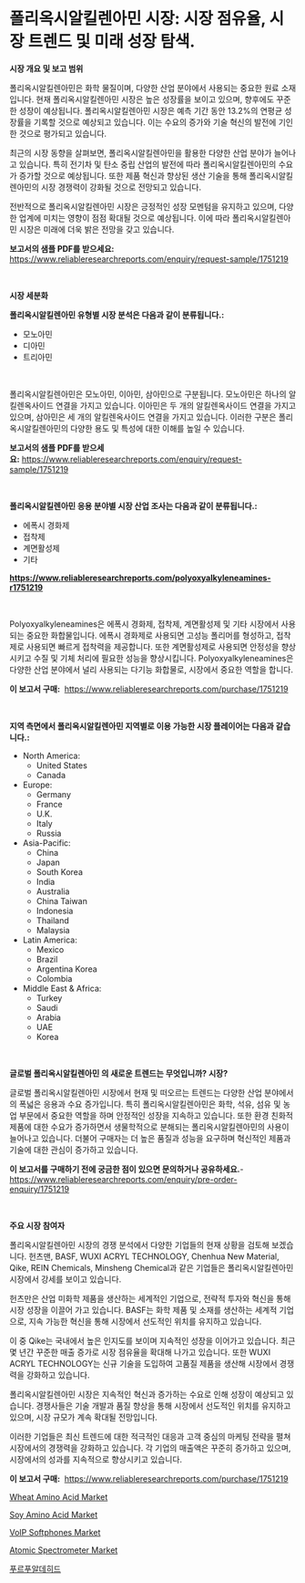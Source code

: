 <p><h1>폴리옥시알킬렌아민 시장: 시장 점유율, 시장 트렌드 및 미래 성장 탐색.</h1></p><p><strong>시장 개요 및 보고 범위</strong></p>
<p><p>폴리옥시알킬렌아민은 화학 물질이며, 다양한 산업 분야에서 사용되는 중요한 원료 소재입니다. 현재 폴리옥시알킬렌아민 시장은 높은 성장률을 보이고 있으며, 향후에도 꾸준한 성장이 예상됩니다. 폴리옥시알킬렌아민 시장은 예측 기간 동안 13.2%의 연평균 성장률을 기록할 것으로 예상되고 있습니다. 이는 수요의 증가와 기술 혁신의 발전에 기인한 것으로 평가되고 있습니다.</p><p>최근의 시장 동향을 살펴보면, 폴리옥시알킬렌아민을 활용한 다양한 산업 분야가 늘어나고 있습니다. 특히 전기차 및 탄소 중립 산업의 발전에 따라 폴리옥시알킬렌아민의 수요가 증가할 것으로 예상됩니다. 또한 제품 혁신과 향상된 생산 기술을 통해 폴리옥시알킬렌아민의 시장 경쟁력이 강화될 것으로 전망되고 있습니다.</p><p>전반적으로 폴리옥시알킬렌아민 시장은 긍정적인 성장 모멘텀을 유지하고 있으며, 다양한 업계에 미치는 영향이 점점 확대될 것으로 예상됩니다. 이에 따라 폴리옥시알킬렌아민 시장은 미래에 더욱 밝은 전망을 갖고 있습니다.</p></p>
<p><strong>보고서의 샘플 PDF를 받으세요:</strong> <a href="https://www.reliableresearchreports.com/enquiry/request-sample/1751219">https://www.reliableresearchreports.com/enquiry/request-sample/1751219</a></p>
<p>&nbsp;</p>
<p><strong>시장 세분화</strong></p>
<p><strong>폴리옥시알킬렌아민 유형별 시장 분석은 다음과 같이 분류됩니다.:</strong></p>
<p><ul><li>모노아민</li><li>디아민</li><li>트리아민</li></ul></p>
<p>&nbsp;</p>
<p><p>폴리옥시알킬렌아민은 모노아민, 이아민, 삼아민으로 구분됩니다. 모노아민은 하나의 알킬렌옥사이드 연결을 가지고 있습니다. 이아민은 두 개의 알킬렌옥사이드 연결을 가지고 있으며, 삼아민은 세 개의 알킬렌옥사이드 연결을 가지고 있습니다. 이러한 구분은 폴리옥시알킬렌아민의 다양한 용도 및 특성에 대한 이해를 높일 수 있습니다.</p></p>
<p><strong>보고서의 샘플 PDF를 받으세요:</strong>&nbsp;<a href="https://www.reliableresearchreports.com/enquiry/request-sample/1751219">https://www.reliableresearchreports.com/enquiry/request-sample/1751219</a></p>
<p>&nbsp;</p>
<p><strong> 폴리옥시알킬렌아민 응용 분야별 시장 산업 조사는 다음과 같이 분류됩니다.:</strong></p>
<p><ul><li>에폭시 경화제</li><li>접착제</li><li>계면활성제</li><li>기타</li></ul></p>
<p><strong><a href="https://www.reliableresearchreports.com/polyoxyalkyleneamines-r1751219">https://www.reliableresearchreports.com/polyoxyalkyleneamines-r1751219</a></strong></p>
<p>&nbsp;</p>
<p><p>Polyoxyalkyleneamines은 에폭시 경화제, 접착제, 계면활성제 및 기타 시장에서 사용되는 중요한 화합물입니다. 에폭시 경화제로 사용되면 고성능 폴리머를 형성하고, 접착제로 사용되면 빠르게 접착력을 제공합니다. 또한 계면활성제로 사용되면 안정성을 향상시키고 수질 및 기체 처리에 필요한 성능을 향상시킵니다. Polyoxyalkyleneamines은 다양한 산업 분야에서 널리 사용되는 다기능 화합물로, 시장에서 중요한 역할을 합니다.</p></p>
<p><strong>이 보고서 구매:</strong>&nbsp; <a href="https://www.reliableresearchreports.com/purchase/1751219">https://www.reliableresearchreports.com/purchase/1751219</a></p>
<p>&nbsp;</p>
<p><strong>지역 측면에서 폴리옥시알킬렌아민 지역별로 이용 가능한 시장 플레이어는 다음과 같습니다.:</strong></p>
<p><ul>
    <li>
        North America:
        <ul>
            <li>United States</li>
            <li>Canada</li>
        </ul>
    </li>
    <li>
        Europe:
        <ul>
            <li>Germany</li>
            <li>France</li>
            <li>U.K.</li>
            <li>Italy</li>
            <li>Russia</li>
        </ul>
    </li>
    <li>
        Asia-Pacific:
        <ul>
            <li>China</li>
            <li>Japan</li>
            <li>South Korea</li>
            <li>India</li>
            <li>Australia</li>
            <li>China Taiwan</li>
            <li>Indonesia</li>
            <li>Thailand</li>
            <li>Malaysia</li>
        </ul>
    </li>
    <li>
        Latin America:
        <ul>
            <li>Mexico</li>
            <li>Brazil</li>
            <li>Argentina Korea</li>
            <li>Colombia</li>
        </ul>
    </li>
    <li>
        Middle East & Africa:
        <ul>
            <li>Turkey</li>
            <li>Saudi</li>
            <li>Arabia</li>
            <li>UAE</li>
            <li>Korea</li>
        </ul>
    </li>
    </ul></p>
<p>&nbsp;</p>
<p><strong>글로벌 폴리옥시알킬렌아민 의 새로운 트렌드는 무엇입니까? 시장?</strong></p>
<p><p>글로벌 폴리옥시알킬렌아민 시장에서 현재 및 떠오르는 트렌드는 다양한 산업 분야에서의 폭넓은 응용과 수요 증가입니다. 특히 폴리옥시알킬렌아민은 화학, 석유, 섬유 및 농업 부문에서 중요한 역할을 하며 안정적인 성장을 지속하고 있습니다. 또한 환경 친화적 제품에 대한 수요가 증가하면서 생물학적으로 분해되는 폴리옥시알킬렌아민의 사용이 늘어나고 있습니다. 더불어 구매자는 더 높은 품질과 성능을 요구하며 혁신적인 제품과 기술에 대한 관심이 증가하고 있습니다.</p></p>
<p><strong>이 보고서를 구매하기 전에 궁금한 점이 있으면 문의하거나 공유하세요.</strong>- <a href="https://www.reliableresearchreports.com/enquiry/pre-order-enquiry/1751219">https://www.reliableresearchreports.com/enquiry/pre-order-enquiry/1751219</a></p>
<p>&nbsp;</p>
<p><strong>주요 시장 참여자</strong></p>
<p><p>폴리옥시알킬렌아민 시장의 경쟁 분석에서 다양한 기업들의 현재 상황을 검토해 보겠습니다. 헌츠맨, BASF, WUXI ACRYL TECHNOLOGY, Chenhua New Material, Qike, REIN Chemicals, Minsheng Chemical과 같은 기업들은 폴리옥시알킬렌아민 시장에서 강세를 보이고 있습니다.</p><p>헌츠만은 산업 미화학 제품을 생산하는 세계적인 기업으로, 전략적 투자와 혁신을 통해 시장 성장을 이끌어 가고 있습니다. BASF는 화학 제품 및 소재를 생산하는 세계적 기업으로, 지속 가능한 혁신을 통해 시장에서 선도적인 위치를 유지하고 있습니다.</p><p>이 중 Qike는 국내에서 높은 인지도를 보이며 지속적인 성장을 이어가고 있습니다. 최근 몇 년간 꾸준한 매출 증가로 시장 점유율을 확대해 나가고 있습니다. 또한 WUXI ACRYL TECHNOLOGY는 신규 기술을 도입하여 고품질 제품을 생산해 시장에서 경쟁력을 강화하고 있습니다.</p><p>폴리옥시알킬렌아민 시장은 지속적인 혁신과 증가하는 수요로 인해 성장이 예상되고 있습니다. 경쟁사들은 기술 개발과 품질 향상을 통해 시장에서 선도적인 위치를 유지하고 있으며, 시장 규모가 계속 확대될 전망입니다.</p><p>이러한 기업들은 최신 트렌드에 대한 적극적인 대응과 고객 중심의 마케팅 전략을 펼쳐 시장에서의 경쟁력을 강화하고 있습니다. 각 기업의 매출액은 꾸준히 증가하고 있으며, 시장에서의 성과를 지속적으로 향상시키고 있습니다.</p></p>
<p><strong>이 보고서 구매:</strong>&nbsp;&nbsp;<a href="https://www.reliableresearchreports.com/purchase/1751219">https://www.reliableresearchreports.com/purchase/1751219</a></p>
<p><p><a href="https://issuu.com/reportprime-2/docs/wheat-amino-acid-market-size-2030.pptx">Wheat Amino Acid Market</a></p><p><a href="https://issuu.com/reportprime-2/docs/soy-amino-acid-market-size-2030.pptx">Soy Amino Acid Market</a></p><p><a href="https://github.com/irfadac/Market-Research-Report-List-2/blob/main/voip-softphones-market.md">VoIP Softphones Market</a></p><p><a href="https://view.publitas.com/reportprime-1/atomic-spectrometer-market-analysis-its-cagr-market-segmentation-and-global-industry-overview/">Atomic Spectrometer Market</a></p><p><a href="https://github.com/lkwggful07722/Market-Research-Report-List-1/blob/main/667748223140.md">푸르푸알데히드</a></p></p>